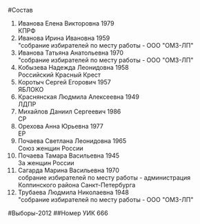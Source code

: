 #Состав
1. Иванова Елена Викторовна 1979   
    КПРФ
2. Иванова Ирина Ивановна 1959   
    "собрание избирателей по месту работы - ООО "ОМЗ-ЛП"
3. Иванова Татьяна Анатольевна 1970   
    "собрание избирателей по месту работы - ООО "ОМЗ-ЛП"
4. Кобызева Надежда Леонидовна 1958   
    Российский Красный Крест
5. Коротыч Сергей Егорович 1957   
    ЯБЛОКО
6. Краснянская Людмила Алексеевна 1949   
    ЛДПР
7. Михайлов Даниил Сергеевич 1986   
    СР
8. Орехова Анна Юрьевна 1977   
    ЕР
9. Почаева Светлана Леонидовна 1965   
    Союз женщин России
10. Почаева Тамара Васильевна 1945   
    За женщин России
11. Сагарда Марина Васильевна 1970   
    собрание избирателей по месту работы - администрация Колпинского района Санкт-Петербурга
12. Трубаева Людмила Николаевна 1948   
    "собрание избирателей по месту работы - ООО "ОМЗ-ЛП"

#Выборы-2012
##Номер УИК
666